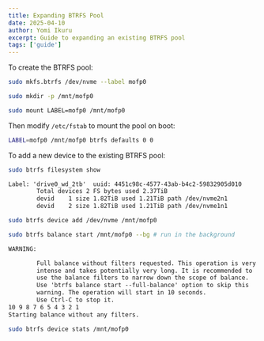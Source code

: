 ```yaml
---
title: Expanding BTRFS Pool
date: 2025-04-10
author: Yomi Ikuru
excerpt: Guide to expanding an existing BTRFS pool
tags: ['guide']
---
```


To create the BTRFS pool:

```bash
sudo mkfs.btrfs /dev/nvme --label mofp0
```

```bash
sudo mkdir -p /mnt/mofp0
```

```bash
sudo mount LABEL=mofp0 /mnt/mofp0
```

Then modify `/etc/fstab` to mount the pool on boot:

```bash
LABEL=mofp0 /mnt/mofp0 btrfs defaults 0 0
```

To add a new device to the existing BTRFS pool:

```bash
sudo btrfs filesystem show
```

```txt
Label: 'drive0_wd_2tb'  uuid: 4451c98c-4577-43ab-b4c2-59832905d010
        Total devices 2 FS bytes used 2.37TiB
        devid    1 size 1.82TiB used 1.21TiB path /dev/nvme2n1
        devid    2 size 1.82TiB used 1.21TiB path /dev/nvme1n1
```

```bash
sudo btrfs device add /dev/nvme /mnt/mofp0
```

```bash
sudo btrfs balance start /mnt/mofp0 --bg # run in the background
```

```txt
WARNING:

        Full balance without filters requested. This operation is very
        intense and takes potentially very long. It is recommended to
        use the balance filters to narrow down the scope of balance.
        Use 'btrfs balance start --full-balance' option to skip this
        warning. The operation will start in 10 seconds.
        Use Ctrl-C to stop it.
10 9 8 7 6 5 4 3 2 1
Starting balance without any filters.
```

```bash
sudo btrfs device stats /mnt/mofp0
```
